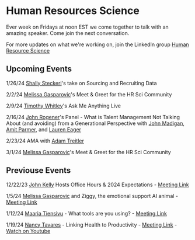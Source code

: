 # Human Resources Science
Ever week on Fridays at noon EST we come together to talk with an amazing speaker.  Come join the next conversation.

For more updates on what we're working on, join the LinkedIn group [Human Resource Science](https://www.linkedin.com/groups/12704693/)

## Upcoming Events

1/26/24	[Shally Steckerl](https://www.linkedin.com/in/shally/)'s take on Sourcing and Recruiting Data

2/2/24	[Melissa Gasparovic](https://www.linkedin.com/in/melissagasparovic/)'s Meet & Greet for the HR Sci Community

2/9/24	[Timothy Whitley](https://www.linkedin.com/in/timwhitley1/)'s Ask Me Anything Live

2/16/24	[John Rogener](https://www.linkedin.com/in/john-rogener/)'s Panel - What is Talent Management Not Talking About (and avoiding) from a Generational Perspective with [John Madigan](https://www.linkedin.com/in/executivetalent/), [Amit Parmer](https://www.linkedin.com/in/parmar79/), and [Lauren Eager](https://www.linkedin.com/in/lauren-eager-476b47121/)

2/23/24	AMA with [Adam Treitler](https://www.linkedin.com/in/adam-treitler-65a2a56b/)

3/1/24	[Melissa Gasparovic](https://www.linkedin.com/in/melissagasparovic/)'s Meet & Greet for the HR Sci Community


## Previouse Events

12/22/23	[John Kelly](https://www.linkedin.com/in/john-kelly-iv/) Hosts Office Hours & 2024 Expectations - [Meeting Link](https://www.linkedin.com/events/uncovering-embracingandimplemen7141751877708218368/comments/) 

1/5/24	[Melissa Gasparovic](https://www.linkedin.com/in/melissagasparovic/) and Ziggy, the emotional support AI animal - [Meeting Link](https://www.linkedin.com/feed/update/urn:li:activity:7148076574335021056/)

1/12/24	[Maaria Tiensivu](https://www.linkedin.com/in/melissagasparovic/) - What tools are you using? - [Meeting Link](https://www.linkedin.com/feed/update/urn:li:activity:7148076574335021056/)

1/19/24	[Nancy Tavares](https://www.linkedin.com/in/nancytavaressrhrprofessional?miniProfileUrn=urn%3Ali%3Afs_miniProfile%3AACoAAAaHk98BLMpG1Mqos0g929MG_fPspqocifA&lipi=urn%3Ali%3Apage%3Ad_flagship3_search_srp_all%3Bz88E2Mb%2BQyuM2kmHZ5H7Rg%3D%3D) - Linking Health to Productivity - [Meeting Link](https://www.linkedin.com/events/7151597441639723009/about/) - [Watch on Youtube](https://www.youtube.com/watch?v=XtECuodaehM)
